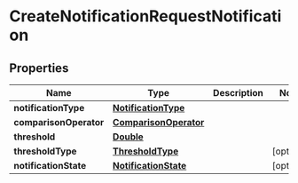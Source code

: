 

# CreateNotificationRequestNotification


## Properties

| Name | Type | Description | Notes |
|------------ | ------------- | ------------- | -------------|
|**notificationType** | [**NotificationType**](NotificationType.md) |  |  |
|**comparisonOperator** | [**ComparisonOperator**](ComparisonOperator.md) |  |  |
|**threshold** | [**Double**](Double.md) |  |  |
|**thresholdType** | [**ThresholdType**](ThresholdType.md) |  |  [optional] |
|**notificationState** | [**NotificationState**](NotificationState.md) |  |  [optional] |



